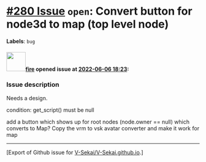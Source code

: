 # [\#280 Issue](https://github.com/V-Sekai/V-Sekai.github.io/issues/280) `open`: Convert button for node3d to map (top level node)
**Labels**: `bug`


#### <img src="https://avatars.githubusercontent.com/u/32321?u=c2e06a3d2b49a467aa907e54aa259516440267cc&v=4" width="50">[fire](https://github.com/fire) opened issue at [2022-06-06 18:23](https://github.com/V-Sekai/V-Sekai.github.io/issues/280):

### Issue description

Needs a design.

condition: get_script() must be null

add a button which shows up for root nodes (node.owner == null) which converts to Map? Copy the vrm to vsk avatar converter and make it work for map




-------------------------------------------------------------------------------



[Export of Github issue for [V-Sekai/V-Sekai.github.io](https://github.com/V-Sekai/V-Sekai.github.io).]
